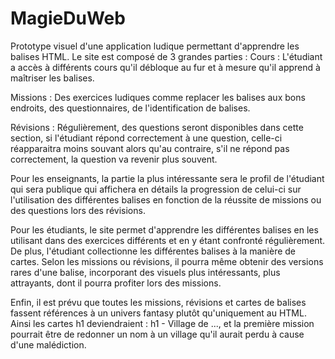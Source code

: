 # MagieDuWeb
Prototype visuel d'une application ludique permettant d'apprendre les balises HTML.
Le site est composé de 3 grandes parties :
Cours : L'étudiant a accès à différents cours qu'il débloque au fur et à mesure qu'il apprend à maîtriser les balises.

Missions : Des exercices ludiques comme replacer les balises aux bons endroits, des questionnaires, de l'identification de balises.

Révisions : Régulièrement, des questions seront disponibles dans cette section, si l'étudiant répond correctement à une question, celle-ci réapparaitra moins souvant alors qu'au contraire, s'il ne répond pas correctement, la question va revenir plus souvent.

Pour les enseignants, la partie la plus intéressante sera le profil de l'étudiant qui sera publique qui affichera en détails la progression de celui-ci sur l'utilisation des différentes balises en fonction de la réussite de missions ou des questions lors des révisions.

Pour les étudiants, le site permet d'apprendre les différentes balises en les utilisant dans des exercices différents et en y étant confronté régulièrement. De plus, l'étudiant collectionne les différentes balises à la manière de cartes. Selon les missions ou révisions, il pourra même obtenir des versions rares d'une balise, incorporant des visuels plus intéressants, plus attrayants, dont il pourra profiter lors des missions.

Enfin, il est prévu que toutes les missions, révisions et cartes de balises fassent références à un univers fantasy plutôt qu'uniquement au HTML. Ainsi les cartes h1 deviendraient : h1 - Village de ..., et la première mission pourrait être de redonner un nom à un village qu'il aurait perdu à cause d'une malédiction.
